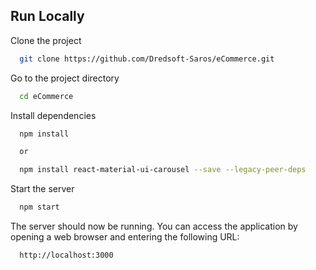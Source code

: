 ## Run Locally

Clone the project

```bash
  git clone https://github.com/Dredsoft-Saros/eCommerce.git
```

Go to the project directory

```bash
  cd eCommerce
```

Install dependencies

```bash
  npm install

  or 

  npm install react-material-ui-carousel --save --legacy-peer-deps
```

Start the server

```bash
  npm start
```

The server should now be running. You can access the application by opening a web browser and entering the following URL:

```bash
  http://localhost:3000
```
